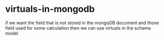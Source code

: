 # virtuals-in-mongodb
if we want the field that is not stored in the mongoDB document and those field used for some calculation then we can use virtuals in the schema model